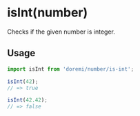 # isInt(number)

Checks if the given number is integer.

## Usage

```js
import isInt from 'doremi/number/is-int';

isInt(42);
// => true

isInt(42.42);
// => false
```